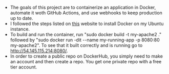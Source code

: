   - The goals of this project are to containerize an application in Docker, automate it woth GitHub Actions, and use webhooks to keep production up to date.  
  - I followed the steps listed on [this](https://www.digitalocean.com/community/tutorials/how-to-install-and-use-docker-on-ubuntu-20-04) website to install Docker on my Ubuntu instance.
  - To build and run the container, run "sudo docker build -t my-apache2 ." followed by "sudo docker run -dit --name my-running-app -p 8080:80 my-apache2". To see that it built correctly and is running go to http://54.145.115.214:8080/.
  - In order to create a public repo on DockerHub, you simply need to make an account and then create a repo. You get one private repo with a free tier account.
